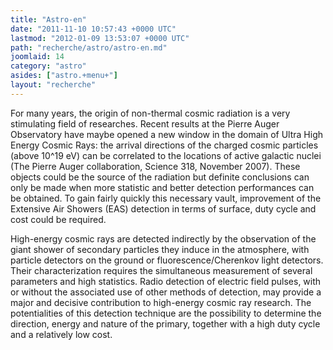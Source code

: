 ```yaml
---
title: "Astro-en"
date: "2011-11-10 10:57:43 +0000 UTC"
lastmod: "2012-01-09 13:53:07 +0000 UTC"
path: "recherche/astro/astro-en.md"
joomlaid: 14
category: "astro"
asides: ["astro.+menu+"]
layout: "recherche"
---
```

For many years, the origin of non-thermal cosmic radiation is a very stimulating field of researches. Recent results at the Pierre Auger Observatory have maybe opened a new window in the domain of Ultra High Energy Cosmic Rays: the arrival directions of the charged cosmic particles (above 10^19 eV) can be correlated to the locations of active galactic nuclei (The Pierre Auger collaboration, Science 318, November 2007). These objects could be the source of the radiation but definite conclusions can only be made when more statistic and better detection performances can be obtained. To gain fairly quickly this necessary vault, improvement of the Extensive Air Showers (EAS) detection in terms of surface, duty cycle and cost could be required.

High-energy cosmic rays are detected indirectly by the observation of the giant shower of secondary particles they induce in the atmosphere, with particle detectors on the ground or fluorescence/Cherenkov light detectors. Their characterization requires the simultaneous measurement of several parameters and high statistics. Radio detection of electric field pulses, with or without the associated use of other methods of detection, may provide a major and decisive contribution to high-energy cosmic ray research. The potentialities of this detection technique are the possibility to determine the direction, energy and nature of the primary, together with a high duty cycle and a relatively low cost.
